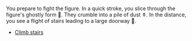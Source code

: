 You prepare to fight the figure. In a quick stroke, you slice through the figure's ghostly form 🤺. They crumble into a pile of dust ⚱️. In the distance, you see a flight of stairs leading to a large doorway 🚪.

* [Climb stairs](../3/1.md)
